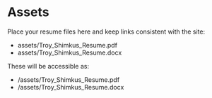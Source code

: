 # Assets

Place your resume files here and keep links consistent with the site:

- assets/Troy_Shimkus_Resume.pdf
- assets/Troy_Shimkus_Resume.docx

These will be accessible as:

- /assets/Troy_Shimkus_Resume.pdf
- /assets/Troy_Shimkus_Resume.docx

